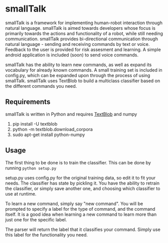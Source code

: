 # smallTalk
smallTalk is a framework for implementing human-robot interaction through natural language. smallTalk is aimed 
towards developers whose focus is primarily towards the actions and functionality of a robot, while still 
needing communication. smallTalk provides bi-directional communication through natural language - sending and 
receiving commands by text or voice. Feedback to the user is provided for risk assesment and learning.
A simple android application is included (soon) to send voice commands.

smallTalk has the ability to learn new commands, as well as expand its vocabulary for already known commands.
A small training set is included in config.py, which can be expanded upon through the process of using
smallTalk. smallTalk uses TextBlob to build a multiclass classifier based on the different commands you need.

## Requirements

smallTalk is written in Python and requires [TextBlob](https://textblob.readthedocs.org/en/dev/) and numpy

1. pip install -U textblob
2. python -m textblob.download_corpora
3. sudo apt-get install python-numpy

## Usage

The first thing to be done is to train the classifier. This can be done by running
`python setup.py`

setup.py uses config.py for the original training data, so edit it to fit your needs.
The classifier has state by pickling it. You have the ability to retrain the classifier, or simply
save another one, and choosing which classifier to use at runtime.

To learn a new command, simply say "new command". You will be prompted to specify a label
for the type of command, and the command itself. It is a good idea when learning a new
command to learn more than just one for the specific label. 

The parser will return the label that it classifies your command. Simply use this label for
the functionality you need. 
